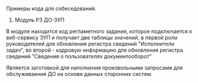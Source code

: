 Примеры кода для собеседований. 

1. Модуль РЗ ДО-ЗУП

В модуле находится код регламетного задания, которое подключается к веб-сервису ЗУП и получает две таблицы значений, в первой роли руководителей для обновления регистра сведений "Исполнители задач", во второй - кадровую информацию для обновления регистра сведений "Сведения о пользователях документооборот"

Является заготовкой для наполнения произвольными запросами для обслуживаения ДО на основе данных сторонних систем. 

